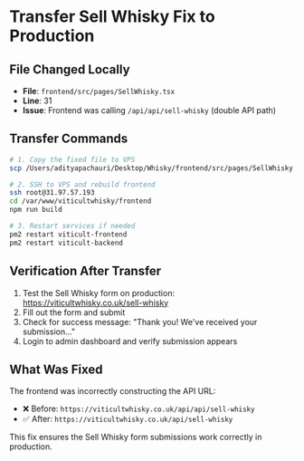 # Transfer Sell Whisky Fix to Production

## File Changed Locally
- **File**: `frontend/src/pages/SellWhisky.tsx`
- **Line**: 31
- **Issue**: Frontend was calling `/api/api/sell-whisky` (double API path)

## Transfer Commands

```bash
# 1. Copy the fixed file to VPS
scp /Users/adityapachauri/Desktop/Whisky/frontend/src/pages/SellWhisky.tsx root@31.97.57.193:/var/www/viticultwhisky/frontend/src/pages/

# 2. SSH to VPS and rebuild frontend
ssh root@31.97.57.193
cd /var/www/viticultwhisky/frontend
npm run build

# 3. Restart services if needed
pm2 restart viticult-frontend
pm2 restart viticult-backend
```

## Verification After Transfer

1. Test the Sell Whisky form on production: https://viticultwhisky.co.uk/sell-whisky
2. Fill out the form and submit
3. Check for success message: "Thank you! We've received your submission..."
4. Login to admin dashboard and verify submission appears

## What Was Fixed

The frontend was incorrectly constructing the API URL:
- ❌ Before: `https://viticultwhisky.co.uk/api/api/sell-whisky`
- ✅ After: `https://viticultwhisky.co.uk/api/sell-whisky`

This fix ensures the Sell Whisky form submissions work correctly in production.